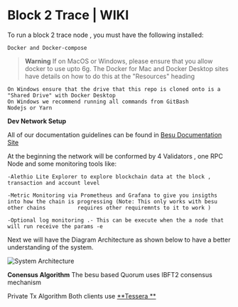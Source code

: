 # Block 2 Trace | WIKI


To run a block 2 trace node , you must have the following installed:

    Docker and Docker-compose
 
> **Warning**
> If on MacOS or Windows, please ensure that you allow docker to use upto 6g. The Docker for Mac and Docker Desktop sites have details on how to do this at   the "Resources" heading

    On Windows ensure that the drive that this repo is cloned onto is a "Shared Drive" with Docker Desktop
    On Windows we recommend running all commands from GitBash
    Nodejs or Yarn
    



**Dev Network Setup**

All of our documentation guidelines can be found in [Besu Documentation Site](https://besu.hyperledger.org/en/stable/)

At the beginning the network will be conformed by 4 Validators , one RPC Node and some monitoring tools like:

    -Alethio Lite Explorer to explore blockchain data at the block , transaction and account level 

    -Metric Monitoring via Prometheus and Grafana to give you insigths into how the chain is progressing (Note: This only works with besu other chains          requires other requiremnts to it to work )

    -Optional log monitoring .- This can be execute when the a node that will run receive the params -e

Next we will have the Diagram Architecture as shown below to have a better understanding of the system.

![System Architecture](https://bafkreic4hlcgqtpiixhf33ubado5texsfq6lvytz2stwftdc2sbv776eru.ipfs.nftstorage.link/)


**Conensus Algorithm**  The besu based Quorum uses IBFT2 consensus mechanism 


Private Tx Algorithm Both clients use [**Tessera **](https://docs.tessera.consensys.net/en/stable/)







